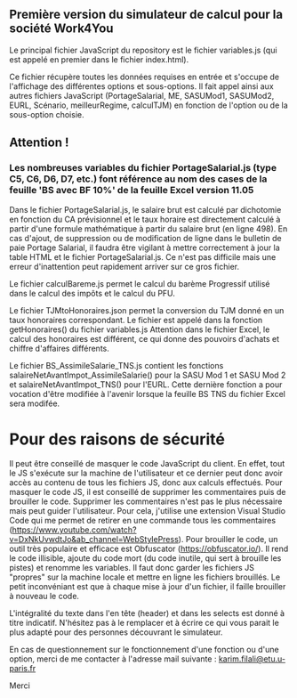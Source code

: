 ## Première version du simulateur de calcul pour la société Work4You

Le principal fichier JavaScript du repository est le fichier variables.js (qui est appelé en premier dans le fichier index.html). 

Ce fichier récupère toutes les données requises en entrée et s'occupe de l'affichage des différentes options et sous-options. Il fait appel ainsi aux autres fichiers JavaScript (PortageSalarial, ME, SASUMod1, SASUMod2, EURL, Scénario, meilleurRegime, calculTJM) en fonction de l'option ou de la sous-option choisie.

## Attention !

### Les nombreuses variables du fichier PortageSalarial.js (type C5, C6, D6, D7, etc.) font référence au nom des cases de la feuille 'BS avec BF 10%' de la feuille Excel version 11.05

Dans le fichier PortageSalarial.js, le salaire brut est calculé par dichotomie en fonction du CA prévisionnel et le taux horaire est directement calculé à partir d'une formule mathématique à partir du salaire brut (en ligne 498).
En cas d'ajout, de suppression ou de modification de ligne dans le bulletin de paie Portage Salarial, il faudra être vigilant à mettre correctement à jour la table HTML et le fichier PortageSalarial.js. Ce n'est pas difficile mais une erreur d'inattention peut rapidement arriver sur ce gros fichier.

Le fichier calculBareme.js permet le calcul du barème Progressif utilisé dans le calcul des impôts et le calcul du PFU.

Le fichier TJMtoHonoraires.json permet la conversion du TJM donné en un taux honoraires correspondant. Le fichier est appelé dans la fonction getHonoraires() du fichier variables.js
Attention dans le fichier Excel, le calcul des honoraires est différent, ce qui donne des pouvoirs d'achats et chiffre d'affaires différents. 

Le fichier BS_AssimileSalarie_TNS.js contient les fonctions salaireNetAvantImpot_AssimileSalarie() pour la SASU Mod 1 et SASU Mod 2 et salaireNetAvantImpot_TNS() pour l'EURL. Cette dernière fonction a pour vocation d'être modifiée à l'avenir lorsque la feuille BS TNS du fichier Excel sera modifée.

# Pour des raisons de sécurité
Il peut être conseillé de masquer le code JavaScript du client. En effet, tout le JS s'exécute sur la machine de l'utilisateur et ce dernier peut donc avoir accès au contenu de tous les fichiers JS, donc aux calculs effectués. Pour masquer le code JS, il est conseillé de supprimer les commentaires puis de brouiller le code. Supprimer les commentaires n'est pas le plus nécessaire mais peut guider l'utilisateur. Pour cela, j'utilise une extension Visual Studio Code qui me permet de retirer en une commande tous les commentaires (https://www.youtube.com/watch?v=DxNkUvwdtJo&ab_channel=WebStylePress). Pour brouiller le code, un outil très populaire et efficace est Obfuscator (https://obfuscator.io/). Il rend le code illisible, ajoute du code mort (du code inutile, qui sert à brouille les pistes) et renomme les variables. Il faut donc garder les fichiers JS "propres" sur la machine locale et mettre en ligne les fichiers brouillés. Le petit inconvéniant est que à chaque mise à jour d'un fichier, il faille brouiller à nouveau le code.

L'intégralité du texte dans l'en tête (header) et dans les selects est donné à titre indicatif. N'hésitez pas à le remplacer et à écrire ce qui vous parait le plus adapté pour des personnes découvrant le simulateur.

En cas de questionnement sur le fonctionnement d'une fonction ou d'une option, merci de me contacter à l'adresse mail suivante : karim.filali@etu.u-paris.fr

Merci